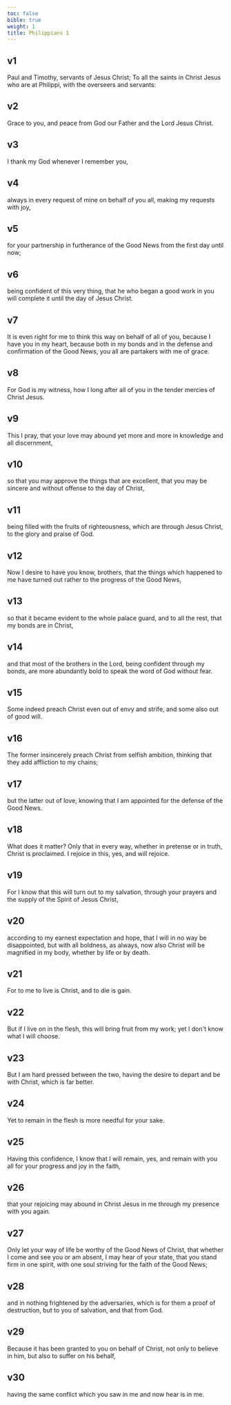 ```yaml
---
toc: false
bible: true
weight: 1
title: Philippians 1
---
```




## v1 
Paul and Timothy, servants of Jesus Christ; To all the saints in Christ Jesus who are at Philippi, with the overseers and servants: 

## v2 
Grace to you, and peace from God our Father and the Lord Jesus Christ. 

## v3 
I thank my God whenever I remember you, 

## v4 
always in every request of mine on behalf of you all, making my requests with joy, 

## v5 
for your partnership in furtherance of the Good News from the first day until now; 

## v6 
being confident of this very thing, that he who began a good work in you will complete it until the day of Jesus Christ. 

## v7 
It is even right for me to think this way on behalf of all of you, because I have you in my heart, because both in my bonds and in the defense and confirmation of the Good News, you all are partakers with me of grace. 

## v8 
For God is my witness, how I long after all of you in the tender mercies of Christ Jesus. 

## v9 
This I pray, that your love may abound yet more and more in knowledge and all discernment, 

## v10 
so that you may approve the things that are excellent, that you may be sincere and without offense to the day of Christ, 

## v11 
being filled with the fruits of righteousness, which are through Jesus Christ, to the glory and praise of God. 

## v12 
Now I desire to have you know, brothers, that the things which happened to me have turned out rather to the progress of the Good News, 

## v13 
so that it became evident to the whole palace guard, and to all the rest, that my bonds are in Christ, 

## v14 
and that most of the brothers in the Lord, being confident through my bonds, are more abundantly bold to speak the word of God without fear. 

## v15 
Some indeed preach Christ even out of envy and strife, and some also out of good will. 

## v16 
The former insincerely preach Christ from selfish ambition, thinking that they add affliction to my chains; 

## v17 
but the latter out of love, knowing that I am appointed for the defense of the Good News. 

## v18 
What does it matter? Only that in every way, whether in pretense or in truth, Christ is proclaimed. I rejoice in this, yes, and will rejoice. 

## v19 
For I know that this will turn out to my salvation, through your prayers and the supply of the Spirit of Jesus Christ, 

## v20 
according to my earnest expectation and hope, that I will in no way be disappointed, but with all boldness, as always, now also Christ will be magnified in my body, whether by life or by death. 

## v21 
For to me to live is Christ, and to die is gain. 

## v22 
But if I live on in the flesh, this will bring fruit from my work; yet I don't know what I will choose. 

## v23 
But I am hard pressed between the two, having the desire to depart and be with Christ, which is far better. 

## v24 
Yet to remain in the flesh is more needful for your sake. 

## v25 
Having this confidence, I know that I will remain, yes, and remain with you all for your progress and joy in the faith, 

## v26 
that your rejoicing may abound in Christ Jesus in me through my presence with you again. 

## v27 
Only let your way of life be worthy of the Good News of Christ, that whether I come and see you or am absent, I may hear of your state, that you stand firm in one spirit, with one soul striving for the faith of the Good News; 

## v28 
and in nothing frightened by the adversaries, which is for them a proof of destruction, but to you of salvation, and that from God. 

## v29 
Because it has been granted to you on behalf of Christ, not only to believe in him, but also to suffer on his behalf, 

## v30 
having the same conflict which you saw in me and now hear is in me.
